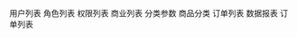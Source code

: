    <el-menu class="el-menu-vertical-demo" :collapse="isCollapse">
            <el-submenu>
              <template slot="title">
                <i class="el-icon-s-custom"></i>
                <span slot="title">用户管理</span>
              </template>
              <el-menu-item-group>
                <el-menu-item index="1-1">用户列表</el-menu-item>
              </el-menu-item-group>
            </el-submenu>
            <el-submenu index="2">
              <template slot="title">
                <i class="el-icon-lock"></i>
                <span slot="title">权限管理</span>
              </template>
              <el-menu-item-group>
                <el-menu-item index="1-1">角色列表</el-menu-item>
                <el-menu-item index="1-1">权限列表</el-menu-item>
              </el-menu-item-group>
            </el-submenu>
            <el-submenu index="3">
              <template slot="title">
                <i class="el-icon-s-goods"></i>
                <span slot="title">商品管理</span>
              </template>
              <el-menu-item-group>
                <el-menu-item index="1-1">商业列表</el-menu-item>
                <el-menu-item index="1-1">分类参数</el-menu-item>
                <el-menu-item index="1-1">商品分类</el-menu-item>
              </el-menu-item-group>
            </el-submenu>
            <el-submenu index="4">
              <template slot="title">
                <i class="el-icon-s-order"></i>
                <span slot="title">订单管理</span>
              </template>
              <el-menu-item-group>
                <el-menu-item index="1-1">订单列表</el-menu-item>
              </el-menu-item-group>
            </el-submenu>
            <el-submenu index="5">
              <template slot="title">
                <i class="el-icon-s-marketing"></i>
                <span slot="title">数据统计</span>
              </template>
              <el-menu-item-group>
                <el-menu-item index="1-1">数据报表</el-menu-item>
              </el-menu-item-group>
            </el-submenu>
          </el-menu>

  <el-button type="primary" size="small" plain>
                      订单列表<i class="el-icon-close el-icon--right"></i
                    ></el-button>
